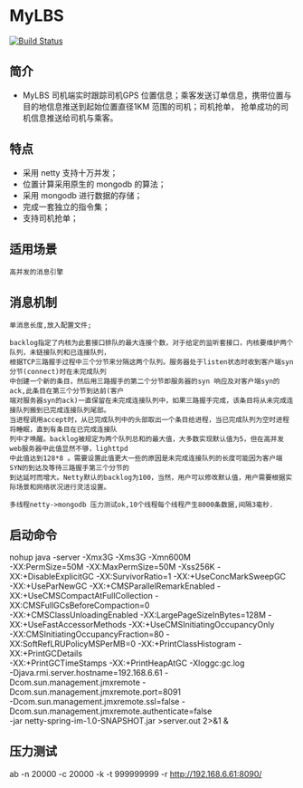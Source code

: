 # MyLBS

[![Build Status](https://travis-ci.org/supermy/lbs.svg?branch=master)](https://github.com/supermy/lbs)

## 简介 
* MyLBS 司机端实时跟踪司机GPS 位置信息；乘客发送订单信息，携带位置与目的地信息推送到起始位置直径1KM 范围的司机；司机抢单，
抢单成功的司机信息推送给司机与乘客。


## 特点
* 采用 netty 支持十万并发；
* 位置计算采用原生的 mongodb 的算法；
* 采用 mongodb 进行数据的存储；
* 完成一套独立的指令集；
* 支持司机抢单；

## 适用场景

    高并发的消息引擎




## 消息机制
    单消息长度,放入配置文件;
    
    backlog指定了内核为此套接口排队的最大连接个数，对于给定的监听套接口，内核要维护两个队列，未链接队列和已连接队列，
    根据TCP三路握手过程中三个分节来分隔这两个队列。服务器处于listen状态时收到客户端syn 分节(connect)时在未完成队列
    中创建一个新的条目，然后用三路握手的第二个分节即服务器的syn 响应及对客户端syn的ack,此条目在第三个分节到达前(客户
    端对服务器syn的ack)一直保留在未完成连接队列中，如果三路握手完成，该条目将从未完成连接队列搬到已完成连接队列尾部。
    当进程调用accept时，从已完成队列中的头部取出一个条目给进程，当已完成队列为空时进程将睡眠，直到有条目在已完成连接队
    列中才唤醒。backlog被规定为两个队列总和的最大值，大多数实现默认值为5，但在高并发web服务器中此值显然不够，lighttpd
    中此值达到128*8 。需要设置此值更大一些的原因是未完成连接队列的长度可能因为客户端SYN的到达及等待三路握手第三个分节的
    到达延时而增大。Netty默认的backlog为100，当然，用户可以修改默认值，用户需要根据实际场景和网络状况进行灵活设置。
    
    多线程netty->mongodb 压力测试ok,10个线程每个线程产生8000条数据,间隔3毫秒.
    
## 启动命令

nohup java  -server -Xmx3G -Xms3G -Xmn600M \
-XX:PermSize=50M -XX:MaxPermSize=50M -Xss256K -XX:+DisableExplicitGC -XX:SurvivorRatio=1 -XX:+UseConcMarkSweepGC \
-XX:+UseParNewGC -XX:+CMSParallelRemarkEnabled -XX:+UseCMSCompactAtFullCollection -XX:CMSFullGCsBeforeCompaction=0 \
-XX:+CMSClassUnloadingEnabled -XX:LargePageSizeInBytes=128M -XX:+UseFastAccessorMethods -XX:+UseCMSInitiatingOccupancyOnly \
-XX:CMSInitiatingOccupancyFraction=80 -XX:SoftRefLRUPolicyMSPerMB=0 -XX:+PrintClassHistogram -XX:+PrintGCDetails \
-XX:+PrintGCTimeStamps -XX:+PrintHeapAtGC -Xloggc:gc.log  \
-Djava.rmi.server.hostname=192.168.6.61 -Dcom.sun.management.jmxremote -Dcom.sun.management.jmxremote.port=8091 \
-Dcom.sun.management.jmxremote.ssl=false -Dcom.sun.management.jmxremote.authenticate=false \
-jar netty-spring-im-1.0-SNAPSHOT.jar  >server.out 2>&1 &
 
## 压力测试
ab -n 20000 -c 20000 -k -t 999999999 -r http://192.168.6.61:8090/
